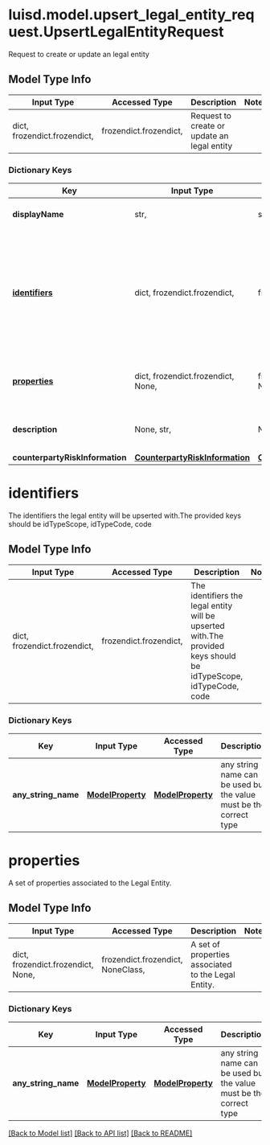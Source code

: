 # luisd.model.upsert_legal_entity_request.UpsertLegalEntityRequest

Request to create or update an legal entity

## Model Type Info
Input Type | Accessed Type | Description | Notes
------------ | ------------- | ------------- | -------------
dict, frozendict.frozendict,  | frozendict.frozendict,  | Request to create or update an legal entity | 

### Dictionary Keys
Key | Input Type | Accessed Type | Description | Notes
------------ | ------------- | ------------- | ------------- | -------------
**displayName** | str,  | str,  | The display name of the Legal Entity | 
**[identifiers](#identifiers)** | dict, frozendict.frozendict,  | frozendict.frozendict,  | The identifiers the legal entity will be upserted with.The provided keys should be idTypeScope, idTypeCode, code | 
**[properties](#properties)** | dict, frozendict.frozendict, None,  | frozendict.frozendict, NoneClass,  | A set of properties associated to the Legal Entity. | [optional] 
**description** | None, str,  | NoneClass, str,  | The description of the Legal Entity | [optional] 
**counterpartyRiskInformation** | [**CounterpartyRiskInformation**](CounterpartyRiskInformation.md) | [**CounterpartyRiskInformation**](CounterpartyRiskInformation.md) |  | [optional] 

# identifiers

The identifiers the legal entity will be upserted with.The provided keys should be idTypeScope, idTypeCode, code

## Model Type Info
Input Type | Accessed Type | Description | Notes
------------ | ------------- | ------------- | -------------
dict, frozendict.frozendict,  | frozendict.frozendict,  | The identifiers the legal entity will be upserted with.The provided keys should be idTypeScope, idTypeCode, code | 

### Dictionary Keys
Key | Input Type | Accessed Type | Description | Notes
------------ | ------------- | ------------- | ------------- | -------------
**any_string_name** | [**ModelProperty**](ModelProperty.md) | [**ModelProperty**](ModelProperty.md) | any string name can be used but the value must be the correct type | [optional] 

# properties

A set of properties associated to the Legal Entity.

## Model Type Info
Input Type | Accessed Type | Description | Notes
------------ | ------------- | ------------- | -------------
dict, frozendict.frozendict, None,  | frozendict.frozendict, NoneClass,  | A set of properties associated to the Legal Entity. | 

### Dictionary Keys
Key | Input Type | Accessed Type | Description | Notes
------------ | ------------- | ------------- | ------------- | -------------
**any_string_name** | [**ModelProperty**](ModelProperty.md) | [**ModelProperty**](ModelProperty.md) | any string name can be used but the value must be the correct type | [optional] 

[[Back to Model list]](../../README.md#documentation-for-models) [[Back to API list]](../../README.md#documentation-for-api-endpoints) [[Back to README]](../../README.md)

